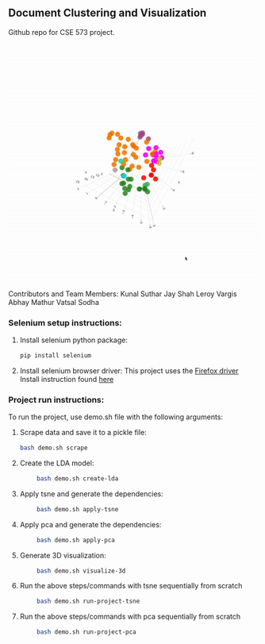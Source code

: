 ## Document Clustering and Visualization
Github repo for CSE 573 project.

![](semweb.gif)

Contributors and Team Members: 
Kunal Suthar
Jay Shah 
Leroy Vargis
Abhay Mathur
Vatsal Sodha

### Selenium setup instructions:
1. Install selenium python package:
    ```sh
    pip install selenium
    ```
1. Install selenium browser driver:
    This project uses the [Firefox driver](https://github.com/mozilla/geckodriver/releases) Install instruction found [here](https://askubuntu.com/a/928514)

### Project run instructions:
To run the project, use demo.sh file with the following arguments:
1. Scrape data and save it to a pickle file:
    ```sh
    bash demo.sh scrape
    ```
2. Create the LDA model:
```sh 
        bash demo.sh create-lda
```
3. Apply tsne and generate the dependencies:
```sh 
        bash demo.sh apply-tsne
```
4. Apply pca and generate the dependencies:
```sh 
        bash demo.sh apply-pca
```
5. Generate 3D visualization:
```sh 
        bash demo.sh visualize-3d
```
6. Run the above steps/commands with tsne sequentially from scratch
```sh 
        bash demo.sh run-project-tsne
```
7. Run the above steps/commands with pca sequentially from scratch
```sh 
        bash demo.sh run-project-pca
```
